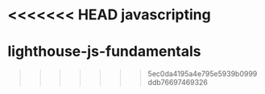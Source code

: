<<<<<<< HEAD
javascripting
=======
# lighthouse-js-fundamentals
>>>>>>> 5ec0da4195a4e795e5939b0999ddb76697469326
